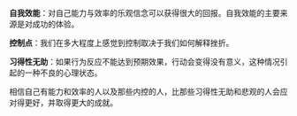 **自我效能**：对自己能力与效率的乐观信念可以获得很大的回报。自我效能的主要来源是对成功的体验。

**控制点**：我们在多大程度上感觉到控制取决于我们如何解释挫折。

**习得性无助**：如果行为反应不能达到预期效果，行动会变得没有意义，这种情况引起的一种不良的心理状态。

相信自己有能力和效率的人以及那些内控的人，比那些习得性无助和悲观的人会应对得更好，并取得更大的成就。


